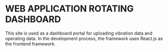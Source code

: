 # WEB APPLICATION ROTATING DASHBOARD
This site is used as a dashboard portal for uploading vibration data and operating data. In the development process, the framework uses React.js as the frontend framework.
